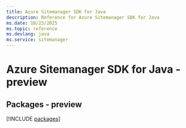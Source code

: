 ```yaml
---
title: Azure Sitemanager SDK for Java
description: Reference for Azure Sitemanager SDK for Java
ms.date: 10/23/2025
ms.topic: reference
ms.devlang: java
ms.service: sitemanager
---
```

# Azure Sitemanager SDK for Java - preview
## Packages - preview
[!INCLUDE [packages](sitemanager-index.md)]